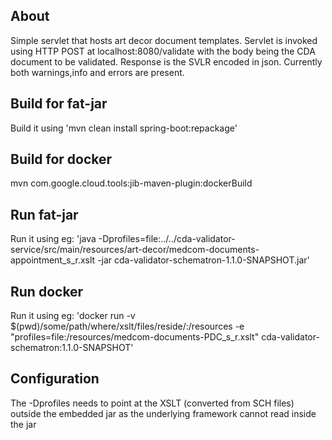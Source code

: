 ## About
Simple servlet that hosts art decor document templates. Servlet is invoked using HTTP POST at localhost:8080/validate with the body being the CDA document to be validated. Response is the SVLR encoded in json. Currently both warnings,info and errors are present.

## Build for fat-jar
Build it using 'mvn clean install spring-boot:repackage'

## Build for docker
mvn com.google.cloud.tools:jib-maven-plugin:dockerBuild

## Run fat-jar
Run it using eg: 'java -Dprofiles=file:../../cda-validator-service/src/main/resources/art-decor/medcom-documents-appointment_s_r.xslt -jar cda-validator-schematron-1.1.0-SNAPSHOT.jar'

## Run docker
Run it using eg: 'docker run -v $(pwd)/some/path/where/xslt/files/reside/:/resources -e "profiles=file:/resources/medcom-documents-PDC_s_r.xslt" cda-validator-schematron:1.1.0-SNAPSHOT'

## Configuration
The -Dprofiles needs to point at the XSLT (converted from SCH files) outside the embedded jar as the underlying framework cannot read inside the jar 
